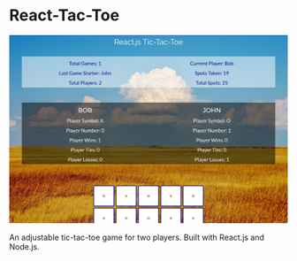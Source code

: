 # React-Tac-Toe

![home](imgs/tictactoe.jpg)

An adjustable tic-tac-toe game for two players. Built with React.js and Node.js.